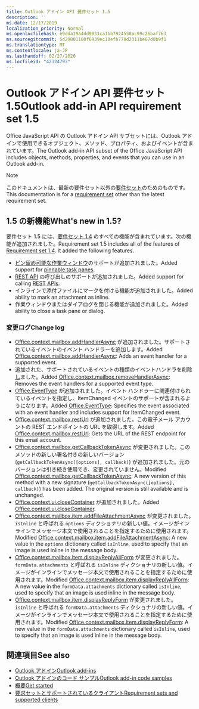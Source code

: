 ```yaml
---
title: Outlook アドイン API 要件セット 1.5
description: ''
ms.date: 12/17/2019
localization_priority: Normal
ms.openlocfilehash: e9dda19a4dd9831ca1bb7924558ac99c26baf763
ms.sourcegitcommit: 5d29801180f6939ec10efb778d2311be67d8b9f1
ms.translationtype: MT
ms.contentlocale: ja-JP
ms.lasthandoff: 02/27/2020
ms.locfileid: "42324793"
---
```

# <a name="outlook-add-in-api-requirement-set-15"></a><span data-ttu-id="19e68-102">Outlook アドイン API 要件セット 1.5</span><span class="sxs-lookup"><span data-stu-id="19e68-102">Outlook add-in API requirement set 1.5</span></span>

<span data-ttu-id="19e68-103">Office JavaScript API の Outlook アドイン API サブセットには、Outlook アドインで使用できるオブジェクト、メソッド、プロパティ、およびイベントが含まれています。</span><span class="sxs-lookup"><span data-stu-id="19e68-103">The Outlook add-in API subset of the Office JavaScript API includes objects, methods, properties, and events that you can use in an Outlook add-in.</span></span>

> [!NOTE]
> <span data-ttu-id="19e68-104">このドキュメントは、最新の要件セット以外の[要件セット](/office/dev/add-ins/reference/requirement-sets/outlook-api-requirement-sets)のためのものです。</span><span class="sxs-lookup"><span data-stu-id="19e68-104">This documentation is for a [requirement set](/office/dev/add-ins/reference/requirement-sets/outlook-api-requirement-sets) other than the latest requirement set.</span></span>

## <a name="whats-new-in-15"></a><span data-ttu-id="19e68-105">1.5 の新機能</span><span class="sxs-lookup"><span data-stu-id="19e68-105">What's new in 1.5?</span></span>

<span data-ttu-id="19e68-p101">要件セット 1.5 には、[要件セット 1.4](../requirement-set-1.4/outlook-requirement-set-1.4.md) のすべての機能が含まれています。次の機能が追加されました。</span><span class="sxs-lookup"><span data-stu-id="19e68-p101">Requirement set 1.5 includes all of the features of [Requirement set 1.4](../requirement-set-1.4/outlook-requirement-set-1.4.md). It added the following features.</span></span>

- <span data-ttu-id="19e68-108">[ピン留め可能な作業ウィンドウ](../../../outlook/pinnable-taskpane.md)のサポートが追加されました。</span><span class="sxs-lookup"><span data-stu-id="19e68-108">Added support for [pinnable task panes](../../../outlook/pinnable-taskpane.md).</span></span>
- <span data-ttu-id="19e68-109">[REST API](../../../outlook/use-rest-api.md) の呼び出しのサポートが追加されました。</span><span class="sxs-lookup"><span data-stu-id="19e68-109">Added support for calling [REST APIs](../../../outlook/use-rest-api.md).</span></span>
- <span data-ttu-id="19e68-110">インラインで添付ファイルにマークを付ける機能が追加されました。</span><span class="sxs-lookup"><span data-stu-id="19e68-110">Added ability to mark an attachment as inline.</span></span>
- <span data-ttu-id="19e68-111">作業ウィンドウまたはダイアログを閉じる機能が追加されました。</span><span class="sxs-lookup"><span data-stu-id="19e68-111">Added ability to close a task pane or dialog.</span></span>

### <a name="change-log"></a><span data-ttu-id="19e68-112">変更ログ</span><span class="sxs-lookup"><span data-stu-id="19e68-112">Change log</span></span>

- <span data-ttu-id="19e68-113">[Office.context.mailbox.addHandlerAsync](office.context.mailbox.md#methods) が追加されました。サポートされているイベントのイベント ハンドラーを追加します。</span><span class="sxs-lookup"><span data-stu-id="19e68-113">Added [Office.context.mailbox.addHandlerAsync](office.context.mailbox.md#methods): Adds an event handler for a supported event.</span></span>
- <span data-ttu-id="19e68-114">追加された、サポートされているイベントの種類のイベントハンドラを削除[し](office.context.mailbox.md#methods)ました。</span><span class="sxs-lookup"><span data-stu-id="19e68-114">Added [Office.context.mailbox.removeHandlerAsync](office.context.mailbox.md#methods): Removes the event handlers for a supported event type.</span></span>
- <span data-ttu-id="19e68-115">[Office.EventType](office.md#eventtype-string) が追加されました。イベント ハンドラーに関連付けられているイベントを指定し、ItemChanged イベントのサポートが含まれるようになります。</span><span class="sxs-lookup"><span data-stu-id="19e68-115">Added [Office.EventType](office.md#eventtype-string): Specifies the event associated with an event handler and includes support for ItemChanged event.</span></span>
- <span data-ttu-id="19e68-116">[Office.context.mailbox.restUrl](office.context.mailbox.md#properties) が追加されました。この電子メール アカウントの REST エンドポイントの URL を取得します。</span><span class="sxs-lookup"><span data-stu-id="19e68-116">Added [Office.context.mailbox.restUrl](office.context.mailbox.md#properties): Gets the URL of the REST endpoint for this email account.</span></span>
- <span data-ttu-id="19e68-p102">[Office.context.mailbox.getCallbackTokenAsync](office.context.mailbox.md#methods) が変更されました。このメソッドの新しい署名付きの新しいバージョン (`getCallbackTokenAsync([options], callback)`) が追加されました。元のバージョンは引き続き使用でき、変更されていません。</span><span class="sxs-lookup"><span data-stu-id="19e68-p102">Modified [Office.context.mailbox.getCallbackTokenAsync](office.context.mailbox.md#methods): A new version of this method with a new signature (`getCallbackTokenAsync([options], callback)`) has been added. The original version is still available and is unchanged.</span></span>
- <span data-ttu-id="19e68-119">[Office.context.ui.closeContainer](/javascript/api/office/office.ui#closecontainer--) が追加されました。</span><span class="sxs-lookup"><span data-stu-id="19e68-119">Added [Office.context.ui.closeContainer](/javascript/api/office/office.ui#closecontainer--).</span></span>
- <span data-ttu-id="19e68-120">[Office.context.mailbox.item.addFileAttachmentAsync](office.context.mailbox.item.md#methods) が変更されました。`isInline` と呼ばれる `options` ディクショナリの新しい値。イメージがインラインでメッセージ本文で使用されることを指定するために使用されます。</span><span class="sxs-lookup"><span data-stu-id="19e68-120">Modified [Office.context.mailbox.item.addFileAttachmentAsync](office.context.mailbox.item.md#methods): A new value in the `options` dictionary called `isInline`, used to specify that an image is used inline in the message body.</span></span>
- <span data-ttu-id="19e68-121">[Office.context.mailbox.item.displayReplyAllForm](office.context.mailbox.item.md#methods) が変更されました。`formData.attachments` と呼ばれる `isInline` ディクショナリの新しい値。イメージがインラインでメッセージ本文で使用されることを指定するために使用されます。</span><span class="sxs-lookup"><span data-stu-id="19e68-121">Modified [Office.context.mailbox.item.displayReplyAllForm](office.context.mailbox.item.md#methods): A new value in the `formData.attachments` dictionary called `isInline`, used to specify that an image is used inline in the message body.</span></span>
- <span data-ttu-id="19e68-122">[Office.context.mailbox.item.displayReplyForm](office.context.mailbox.item.md#methods) が変更されました。`isInline` と呼ばれる `formData.attachments` ディクショナリの新しい値。イメージがインラインでメッセージ本文で使用されることを指定するために使用されます。</span><span class="sxs-lookup"><span data-stu-id="19e68-122">Modified [Office.context.mailbox.item.displayReplyForm](office.context.mailbox.item.md#methods): A new value in the `formData.attachments` dictionary called `isInline`, used to specify that an image is used inline in the message body.</span></span>

## <a name="see-also"></a><span data-ttu-id="19e68-123">関連項目</span><span class="sxs-lookup"><span data-stu-id="19e68-123">See also</span></span>

- [<span data-ttu-id="19e68-124">Outlook アドイン</span><span class="sxs-lookup"><span data-stu-id="19e68-124">Outlook add-ins</span></span>](../../../outlook/outlook-add-ins-overview.md)
- [<span data-ttu-id="19e68-125">Outlook アドインのコード サンプル</span><span class="sxs-lookup"><span data-stu-id="19e68-125">Outlook add-in code samples</span></span>](https://developer.microsoft.com/outlook/gallery/?filterBy=Outlook,Samples,Add-ins)
- [<span data-ttu-id="19e68-126">概要</span><span class="sxs-lookup"><span data-stu-id="19e68-126">Get started</span></span>](../../../quickstarts/outlook-quickstart.md)
- [<span data-ttu-id="19e68-127">要求セットとサポートされているクライアント</span><span class="sxs-lookup"><span data-stu-id="19e68-127">Requirement sets and supported clients</span></span>](../../requirement-sets/outlook-api-requirement-sets.md)
